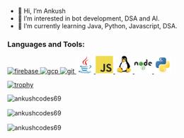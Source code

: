 - 👋 Hi, I’m Ankush
- 👀 I’m interested in bot development, DSA and AI.
- 🌱 I’m currently learning Java, Python, Javascript, DSA.

<h3 align="left">Languages and Tools:</h3>
<p align="centre"> <a href="https://firebase.google.com/" target="_blank" rel="noreferrer"> <img src="https://www.vectorlogo.zone/logos/firebase/firebase-icon.svg" alt="firebase" width="40" height="40"/> </a> <a href="https://cloud.google.com" target="_blank" rel="noreferrer"> <img src="https://www.vectorlogo.zone/logos/google_cloud/google_cloud-icon.svg" alt="gcp" width="40" height="40"/> </a> <a href="https://git-scm.com/" target="_blank" rel="noreferrer"> <img src="https://www.vectorlogo.zone/logos/git-scm/git-scm-icon.svg" alt="git" width="40" height="40"/> </a> <a href="https://www.java.com" target="_blank" rel="noreferrer"> <img src="https://raw.githubusercontent.com/devicons/devicon/master/icons/java/java-original.svg" alt="java" width="40" height="40"/> </a> <a href="https://developer.mozilla.org/en-US/docs/Web/JavaScript" target="_blank" rel="noreferrer"> <img src="https://raw.githubusercontent.com/devicons/devicon/master/icons/javascript/javascript-original.svg" alt="javascript" width="40" height="40"/> </a> <a href="https://www.linux.org/" target="_blank" rel="noreferrer"> <img src="https://raw.githubusercontent.com/devicons/devicon/master/icons/linux/linux-original.svg" alt="linux" width="40" height="40"/> </a> <a href="https://nodejs.org" target="_blank" rel="noreferrer"> <img src="https://raw.githubusercontent.com/devicons/devicon/master/icons/nodejs/nodejs-original-wordmark.svg" alt="nodejs" width="40" height="40"/> </a> <a href="https://www.python.org" target="_blank" rel="noreferrer"> <img src="https://raw.githubusercontent.com/devicons/devicon/master/icons/python/python-original.svg" alt="python" width="40" height="40"/> </a></p>

 
[![trophy](https://github-profile-trophy.vercel.app/?username=ankushcodes69)](https://github.com/ryo-ma/github-profile-trophy)

<p><img align="centre" src="https://github-readme-stats.vercel.app/api/top-langs?username=ankushcodes69&show_icons=true&locale=en&layout=compact" alt="ankushcodes69" /></p>

<p><img align="center" src="https://github-readme-stats.vercel.app/api?username=ankushcodes69&show_icons=true&locale=en" alt="ankushcodes69" /></p>

<p><img align="center" src="https://github-readme-streak-stats.herokuapp.com/?user=ankushcodes69&" alt="ankushcodes69" /></p>

<!---
ankushcodes69/ankushcodes69 is a ✨ special ✨ repository because its `README.md` (this file) appears on your GitHub profile.
You can click the Preview link to take a look at your changes.
--->
